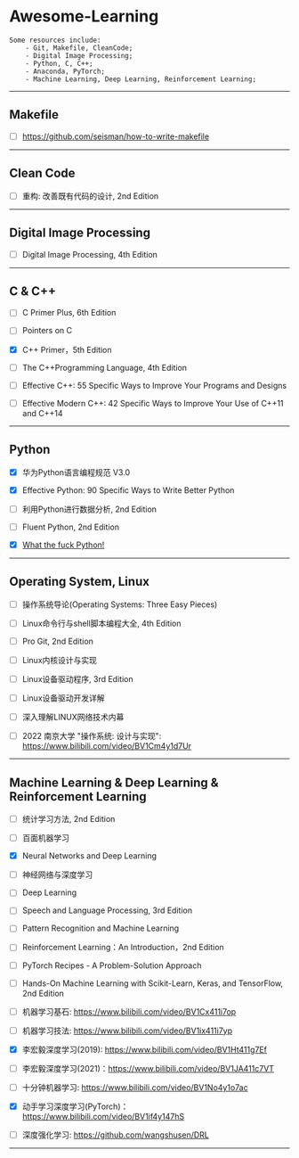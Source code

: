 

# Awesome-Learning



```
Some resources include:
	- Git, Makefile, CleanCode;
	- Digital Image Processing;
	- Python, C, C++;
	- Anaconda, PyTorch;
	- Machine Learning, Deep Learning, Reinforcement Learning;
```



------



## Makefile



- [ ] https://github.com/seisman/how-to-write-makefile




------

## Clean Code



- [ ] 重构: 改善既有代码的设计, 2nd Edition




------

## Digital Image Processing



- [ ] Digital Image Processing, 4th Edition



------

## C & C++



- [ ] C Primer Plus, 6th Edition
- [ ] Pointers on C
- [x] C++ Primer，5th Edition
- [ ] The C++Programming Language, 4th Edition
- [ ] Effective C++: 55 Specific Ways to Improve Your Programs and Designs
- [ ] Effective Modern C++: 42 Specific Ways to Improve Your Use of C++11 and C++14




------



## Python



- [x] 华为Python语言编程规范 V3.0
- [x] Effective Python: 90 Specific Ways to Write Better Python
- [ ] 利用Python进行数据分析, 2nd Edition
- [ ] Fluent Python, 2nd Edition
- [x] [What the fuck Python! ](https://github.com/robertparley/wtfpython-cn)



------



## Operating System, Linux



- [ ] 操作系统导论(Operating Systems: Three Easy Pieces)
- [ ] Linux命令行与shell脚本编程大全, 4th Edition
- [ ] Pro Git, 2nd Edition
- [ ] Linux内核设计与实现
- [ ] Linux设备驱动程序, 3rd Edition
- [ ] Linux设备驱动开发详解
- [ ] 深入理解LINUX网络技术内幕






- [ ] 2022 南京大学 "操作系统: 设计与实现": https://www.bilibili.com/video/BV1Cm4y1d7Ur



------



## Machine Learning & Deep Learning & Reinforcement Learning



- [ ] 统计学习方法, 2nd Edition
- [ ] 百面机器学习
- [x] Neural Networks and Deep Learning
- [ ] 神经网络与深度学习
- [ ] Deep Learning
- [ ] Speech and Language Processing, 3rd Edition
- [ ] Pattern Recognition and Machine Learning
- [ ] Reinforcement Learning：An Introduction，2nd Edition



- [ ] PyTorch Recipes - A Problem-Solution Approach
- [ ] Hands-On Machine Learning with Scikit-Learn, Keras, and TensorFlow, 2nd Edition





- [ ] 机器学习基石: https://www.bilibili.com/video/BV1Cx411i7op
- [ ] 机器学习技法: https://www.bilibili.com/video/BV1ix411i7yp
- [x] 李宏毅深度学习(2019): https://www.bilibili.com/video/BV1Ht411g7Ef
- [ ] 李宏毅深度学习(2021)：https://www.bilibili.com/video/BV1JA411c7VT
- [ ] 十分钟机器学习: https://www.bilibili.com/video/BV1No4y1o7ac
- [x] 动手学习深度学习(PyTorch)：https://www.bilibili.com/video/BV1if4y147hS 
- [ ] 深度强化学习: https://github.com/wangshusen/DRL



------

